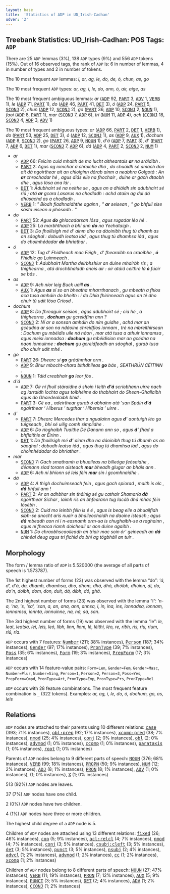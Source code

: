 ```yaml
---
layout: base
title:  'Statistics of ADP in UD_Irish-Cadhan'
udver: '2'
---
```


## Treebank Statistics: UD_Irish-Cadhan: POS Tags: `ADP`

There are 25 `ADP` lemmas (3%), 138 `ADP` types (9%) and 556 `ADP` tokens (15%).
Out of 16 observed tags, the rank of `ADP` is: 6 in number of lemmas, 4 in number of types and 2 in number of tokens.

The 10 most frequent `ADP` lemmas: <em>i, ar, ag, le, do, de, ó, chun, as, go</em>

The 10 most frequent `ADP` types:  <em>ar, ag, i, le, do, ann, ó, air, aige, as</em>

The 10 most frequent ambiguous lemmas: <em>ar</em> (<tt><a href="ga_cadhan-pos-ADP.html">ADP</a></tt> 92, <tt><a href="ga_cadhan-pos-PART.html">PART</a></tt> 3, <tt><a href="ga_cadhan-pos-ADV.html">ADV</a></tt> 1, <tt><a href="ga_cadhan-pos-VERB.html">VERB</a></tt> 1), <em>le</em> (<tt><a href="ga_cadhan-pos-ADP.html">ADP</a></tt> 71, <tt><a href="ga_cadhan-pos-PART.html">PART</a></tt> 1), <em>do</em> (<tt><a href="ga_cadhan-pos-ADP.html">ADP</a></tt> 46, <tt><a href="ga_cadhan-pos-PART.html">PART</a></tt> 41, <tt><a href="ga_cadhan-pos-DET.html">DET</a></tt> 3), <em>ó</em> (<tt><a href="ga_cadhan-pos-ADP.html">ADP</a></tt> 24, <tt><a href="ga_cadhan-pos-PART.html">PART</a></tt> 5, <tt><a href="ga_cadhan-pos-SCONJ.html">SCONJ</a></tt> 2), <em>chun</em> (<tt><a href="ga_cadhan-pos-ADP.html">ADP</a></tt> 12, <tt><a href="ga_cadhan-pos-SCONJ.html">SCONJ</a></tt> 2), <em>go</em> (<tt><a href="ga_cadhan-pos-PART.html">PART</a></tt> 36, <tt><a href="ga_cadhan-pos-ADP.html">ADP</a></tt> 10, <tt><a href="ga_cadhan-pos-SCONJ.html">SCONJ</a></tt> 2, <tt><a href="ga_cadhan-pos-NOUN.html">NOUN</a></tt> 1), <em>faoi</em> (<tt><a href="ga_cadhan-pos-ADP.html">ADP</a></tt> 8, <tt><a href="ga_cadhan-pos-PART.html">PART</a></tt> 1), <em>mar</em> (<tt><a href="ga_cadhan-pos-SCONJ.html">SCONJ</a></tt> 7, <tt><a href="ga_cadhan-pos-ADP.html">ADP</a></tt> 6), <em>trí</em> (<tt><a href="ga_cadhan-pos-NUM.html">NUM</a></tt> 11, <tt><a href="ga_cadhan-pos-ADP.html">ADP</a></tt> 4), <em>ach</em> (<tt><a href="ga_cadhan-pos-CCONJ.html">CCONJ</a></tt> 18, <tt><a href="ga_cadhan-pos-SCONJ.html">SCONJ</a></tt> 4, <tt><a href="ga_cadhan-pos-ADP.html">ADP</a></tt> 3, <tt><a href="ga_cadhan-pos-ADV.html">ADV</a></tt> 1)

The 10 most frequent ambiguous types:  <em>ar</em> (<tt><a href="ga_cadhan-pos-ADP.html">ADP</a></tt> 66, <tt><a href="ga_cadhan-pos-PART.html">PART</a></tt> 2, <tt><a href="ga_cadhan-pos-DET.html">DET</a></tt> 1, <tt><a href="ga_cadhan-pos-VERB.html">VERB</a></tt> 1), <em>do</em> (<tt><a href="ga_cadhan-pos-PART.html">PART</a></tt> 53, <tt><a href="ga_cadhan-pos-ADP.html">ADP</a></tt> 25, <tt><a href="ga_cadhan-pos-DET.html">DET</a></tt> 3), <em>ó</em> (<tt><a href="ga_cadhan-pos-ADP.html">ADP</a></tt> 12, <tt><a href="ga_cadhan-pos-SCONJ.html">SCONJ</a></tt> 1), <em>as</em> (<tt><a href="ga_cadhan-pos-ADP.html">ADP</a></tt> 9, <tt><a href="ga_cadhan-pos-AUX.html">AUX</a></tt> 1), <em>dochum</em> (<tt><a href="ga_cadhan-pos-ADP.html">ADP</a></tt> 8, <tt><a href="ga_cadhan-pos-SCONJ.html">SCONJ</a></tt> 2), <em>go</em> (<tt><a href="ga_cadhan-pos-PART.html">PART</a></tt> 26, <tt><a href="ga_cadhan-pos-ADP.html">ADP</a></tt> 9, <tt><a href="ga_cadhan-pos-NOUN.html">NOUN</a></tt> 1), <em>d'á</em> (<tt><a href="ga_cadhan-pos-ADP.html">ADP</a></tt> 7, <tt><a href="ga_cadhan-pos-PART.html">PART</a></tt> 3), <em>d'</em> (<tt><a href="ga_cadhan-pos-PART.html">PART</a></tt> 7, <tt><a href="ga_cadhan-pos-ADP.html">ADP</a></tt> 6, <tt><a href="ga_cadhan-pos-DET.html">DET</a></tt> 1), <em>mar</em> (<tt><a href="ga_cadhan-pos-SCONJ.html">SCONJ</a></tt> 7, <tt><a href="ga_cadhan-pos-ADP.html">ADP</a></tt> 6), <em>dá</em> (<tt><a href="ga_cadhan-pos-ADP.html">ADP</a></tt> 4, <tt><a href="ga_cadhan-pos-PART.html">PART</a></tt> 2, <tt><a href="ga_cadhan-pos-SCONJ.html">SCONJ</a></tt> 2, <tt><a href="ga_cadhan-pos-NUM.html">NUM</a></tt> 1)


* <em>ar</em>
  * <tt><a href="ga_cadhan-pos-ADP.html">ADP</a></tt> 66: <em>Feicim cuid mhaith de mo lucht aitheantais <b>ar</b> na sráidibh .</em>
  * <tt><a href="ga_cadhan-pos-PART.html">PART</a></tt> 2: <em>Agus ag iomchar a chroiche dhó , do chuáidh sé amach don aít dá ngoirthear aít an chloiginn dárab ainm a neabhra Golgotá : An <b>ar</b> chrochadar hé , agus diás eile na fhochair , duine ar gach dtaobh dhe , agus Iósa ana lár .</em>
  * <tt><a href="ga_cadhan-pos-DET.html">DET</a></tt> 1: <em>Adubhairt sé na neithe se , agus an a dhiáidh sin adubhairt sé riú ; atá <b>ar</b> gcara Lasarus na chodladh : achd ataím ag dul dá dhúsachd as a chodladh .</em>
  * <tt><a href="ga_cadhan-pos-VERB.html">VERB</a></tt> 1: <em>" Bíodh fiadhnaidhthe againn , " <b>ar</b> seisean , " go bhfuil sise sásta eisean a phósadh . "</em>
* <em>do</em>
  * <tt><a href="ga_cadhan-pos-PART.html">PART</a></tt> 53: <em>Agus <b>do</b> ghlacadarsan Iósa , agus rugadar léo hé .</em>
  * <tt><a href="ga_cadhan-pos-ADP.html">ADP</a></tt> 25: <em>Lá marbhthach a bhí ann <b>do</b> na Yeehataigh .</em>
  * <tt><a href="ga_cadhan-pos-DET.html">DET</a></tt> 3: <em>Do fhoillsigh mé d' ainm dho na dáoinibh thug tú dhamh as an sáoghal : dobudh leatsa iád , agus thug tú dhamhsa iád , agus do choimhédadar <b>do</b> bhriathar .</em>
* <em>ó</em>
  * <tt><a href="ga_cadhan-pos-ADP.html">ADP</a></tt> 12: <em>Tug d' Fhidheach mac Féigh , d' fhearaibh na craoibhe , <b>ó</b> Fhidhic go Luimneach .</em>
  * <tt><a href="ga_cadhan-pos-SCONJ.html">SCONJ</a></tt> 1: <em>Adubhairt Martha deirbhshiur an duine mhairbh ris ; a thighearna , atá drochbhaladh anois air : oír atáid ceithre lá <b>ó</b> fúair se bás .</em>
* <em>as</em>
  * <tt><a href="ga_cadhan-pos-ADP.html">ADP</a></tt> 9: <em>Ach níor leig Buck uaill <b>as</b> .</em>
  * <tt><a href="ga_cadhan-pos-AUX.html">AUX</a></tt> 1: <em>Agus <b>as</b> sí so an bheatha mharrthanach , gu mbeath a fhios aca tusa amháin do bheith : i do Dhía fhírinneach agus an té dho chuir tú uáit Iósa Críosd .</em>
* <em>dochum</em>
  * <tt><a href="ga_cadhan-pos-ADP.html">ADP</a></tt> 8: <em>Do fhreaguir seision , agus adubhairt sé ; cia hé , a thighearna , <b>dochum</b> gu gcreidfinn ann ?</em>
  * <tt><a href="ga_cadhan-pos-SCONJ.html">SCONJ</a></tt> 2: <em>Ní ar a sonsan amháin do ním guidhe , achd mar an gcéudna ar son na ndáoine chreidfios ionnam , tré na mbreithirsean : Dochum gu mbéidís uile ná náon , mar atá tusa a athuir ionnamsa , agus meisi ionnadsa : <b>dochum</b> gu mbéidision mar an gcédna na naon ionnuinne : <b>dochum</b> gu gcreidfeadh an sáoghal , gurab tusa dho chuir uáit mhé .</em>
* <em>go</em>
  * <tt><a href="ga_cadhan-pos-PART.html">PART</a></tt> 26: <em>Dhearc sí <b>go</b> grádhmhar orm .</em>
  * <tt><a href="ga_cadhan-pos-ADP.html">ADP</a></tt> 9: <em>Bhur mbocht-chara bithdhíleas <b>go</b> bás , SEATHRÚN CÉITINN .</em>
  * <tt><a href="ga_cadhan-pos-NOUN.html">NOUN</a></tt> 1: <em>Táid creabhair <b>go</b> leor fós .</em>
* <em>d'á</em>
  * <tt><a href="ga_cadhan-pos-ADP.html">ADP</a></tt> 7: <em>Óir ní fhuil stáraidhe ó shoin i leith <b>d'á</b> scríobhann uirre nach ag iarraidh lochta agus toibhéime do thabhairt do Shean-Ghallaibh agus do Ghaedealaibh bhíd .</em>
  * <tt><a href="ga_cadhan-pos-PART.html">PART</a></tt> 3: <em>Cé ea , adeirthear gurab ó abhainn atá 'san Spáin <b>d'á</b> ngairthear ‘ Hiberus ’ tugthar ‘ Hibernia ’ uirre .</em>
* <em>d'</em>
  * <tt><a href="ga_cadhan-pos-PART.html">PART</a></tt> 7: <em>Dhearc Mercedes thar a ngualainn agus <b>d'</b> aontuigh léo go tuigseach , bhí sé uilig comh simplidhe .</em>
  * <tt><a href="ga_cadhan-pos-ADP.html">ADP</a></tt> 6: <em>Do ríoghaibh Tuaithe Dé Danann ann so , agus <b>d'</b> fhad a bhflaithis ar Éirinn .</em>
  * <tt><a href="ga_cadhan-pos-DET.html">DET</a></tt> 1: <em>Do fhoillsigh mé <b>d'</b> ainm dho na dáoinibh thug tú dhamh as an sáoghal : dobudh leatsa iád , agus thug tú dhamhsa iád , agus do choimhédadar do bhriathar .</em>
* <em>mar</em>
  * <tt><a href="ga_cadhan-pos-SCONJ.html">SCONJ</a></tt> 7: <em>Gach smathamh a bhuaileas na billeóga feósaidhe , déanann siad torann aisteach <b>mar</b> bheadh glugar an bháis ann .</em>
  * <tt><a href="ga_cadhan-pos-ADP.html">ADP</a></tt> 6: <em>Ach ní bhíonn sé leis féin <b>mar</b> sin i gcomhnaidhe .</em>
* <em>dá</em>
  * <tt><a href="ga_cadhan-pos-ADP.html">ADP</a></tt> 4: <em>A thigh dochuimseach fein , agus gach spiorad , maith is olc , <b>dá</b> bhfuil ann !</em>
  * <tt><a href="ga_cadhan-pos-PART.html">PART</a></tt> 2: <em>Ar an adhbhar sin tháinig sé gu cathair Shamaría <b>dá</b> ngoirthear Síchar , laimh ris an bhfearann tug Iacób dhá mhac féin Iósébh .</em>
  * <tt><a href="ga_cadhan-pos-SCONJ.html">SCONJ</a></tt> 2: <em>Cuid mo leinbh féin is é é , agus is beag eile a bhuailfidh sibh-se anocht arís nuair a bhaileochaidh na daoine isteach ; agus <b>dá</b> mbeadh aon ní i n-easnamh orm-sa is chughaibh-se a raghainn , agus ní fheaca riamh doicheall ar aon duine agaibh .</em>
  * <tt><a href="ga_cadhan-pos-NUM.html">NUM</a></tt> 1: <em>Do chraobhscaoileadh an triair mac soin ór' geineadh an <b>dá</b> chinéal deug agus trí fichid do bhí ag tógbháil an tuir .</em>

## Morphology

The form / lemma ratio of `ADP` is 5.520000 (the average of all parts of speech is 1.573787).

The 1st highest number of forms (23) was observed with the lemma “do”: <em>'á, d', d'á, da, dhamh, dhamhsa, dho, dhom, dhá, dhó, dhóibh, dhúinn, di, do, do'n, doibh, dom, don, duit, dá, díbh, dó, ghá</em>.

The 2nd highest number of forms (23) was observed with the lemma “i”: <em>'n-a, 'na, 's, 'sa', 'san, a, an, ana, ann, annsa, i, in, ina, ins, ionnadsa, ionnam, ionnamsa, ionnta, ionnuinne, na, ná, sa, san</em>.

The 3rd highest number of forms (19) was observed with the lemma “le”: <em>le, leat, leatsa, lei, leis, leó, libh, linn, liom, lé, léithi, léo, re, ribh, ris, riu, rium, riú, ría</em>.

`ADP` occurs with 7 features: <tt><a href="ga_cadhan-feat-Number.html">Number</a></tt> (211; 38% instances), <tt><a href="ga_cadhan-feat-Person.html">Person</a></tt> (187; 34% instances), <tt><a href="ga_cadhan-feat-Gender.html">Gender</a></tt> (97; 17% instances), <tt><a href="ga_cadhan-feat-PronType.html">PronType</a></tt> (39; 7% instances), <tt><a href="ga_cadhan-feat-Poss.html">Poss</a></tt> (35; 6% instances), <tt><a href="ga_cadhan-feat-Form.html">Form</a></tt> (19; 3% instances), <tt><a href="ga_cadhan-feat-PrepForm.html">PrepForm</a></tt> (17; 3% instances)

`ADP` occurs with 14 feature-value pairs: `Form=Len`, `Gender=Fem`, `Gender=Masc`, `Number=Plur`, `Number=Sing`, `Person=1`, `Person=2`, `Person=3`, `Poss=Yes`, `PrepForm=Cmpd`, `PronType=Art`, `PronType=Emp`, `PronType=Prs`, `PronType=Rel`

`ADP` occurs with 28 feature combinations.
The most frequent feature combination is `_` (322 tokens).
Examples: <em>ar, ag, i, le, do, ó, dochum, go, as, leis</em>


## Relations

`ADP` nodes are attached to their parents using 10 different relations: <tt><a href="ga_cadhan-dep-case.html">case</a></tt> (393; 71% instances), <tt><a href="ga_cadhan-dep-obl-prep.html">obl:prep</a></tt> (92; 17% instances), <tt><a href="ga_cadhan-dep-xcomp-pred.html">xcomp:pred</a></tt> (38; 7% instances), <tt><a href="ga_cadhan-dep-nmod.html">nmod</a></tt> (25; 4% instances), <tt><a href="ga_cadhan-dep-conj.html">conj</a></tt> (2; 0% instances), <tt><a href="ga_cadhan-dep-obl.html">obl</a></tt> (2; 0% instances), <tt><a href="ga_cadhan-dep-advmod.html">advmod</a></tt> (1; 0% instances), <tt><a href="ga_cadhan-dep-ccomp.html">ccomp</a></tt> (1; 0% instances), <tt><a href="ga_cadhan-dep-parataxis.html">parataxis</a></tt> (1; 0% instances), <tt><a href="ga_cadhan-dep-root.html">root</a></tt> (1; 0% instances)

Parents of `ADP` nodes belong to 9 different parts of speech: <tt><a href="ga_cadhan-pos-NOUN.html">NOUN</a></tt> (376; 68% instances), <tt><a href="ga_cadhan-pos-VERB.html">VERB</a></tt> (99; 18% instances), <tt><a href="ga_cadhan-pos-PROPN.html">PROPN</a></tt> (50; 9% instances), <tt><a href="ga_cadhan-pos-NUM.html">NUM</a></tt> (12; 2% instances), <tt><a href="ga_cadhan-pos-ADJ.html">ADJ</a></tt> (8; 1% instances), <tt><a href="ga_cadhan-pos-PRON.html">PRON</a></tt> (8; 1% instances), <tt><a href="ga_cadhan-pos-ADV.html">ADV</a></tt> (1; 0% instances),  (1; 0% instances), <tt><a href="ga_cadhan-pos-X.html">X</a></tt> (1; 0% instances)

513 (92%) `ADP` nodes are leaves.

37 (7%) `ADP` nodes have one child.

2 (0%) `ADP` nodes have two children.

4 (1%) `ADP` nodes have three or more children.

The highest child degree of a `ADP` node is 5.

Children of `ADP` nodes are attached using 13 different relations: <tt><a href="ga_cadhan-dep-fixed.html">fixed</a></tt> (26; 46% instances), <tt><a href="ga_cadhan-dep-cop.html">cop</a></tt> (5; 9% instances), <tt><a href="ga_cadhan-dep-acl-relcl.html">acl:relcl</a></tt> (4; 7% instances), <tt><a href="ga_cadhan-dep-nmod.html">nmod</a></tt> (4; 7% instances), <tt><a href="ga_cadhan-dep-conj.html">conj</a></tt> (3; 5% instances), <tt><a href="ga_cadhan-dep-csubj-cleft.html">csubj:cleft</a></tt> (3; 5% instances), <tt><a href="ga_cadhan-dep-det.html">det</a></tt> (3; 5% instances), <tt><a href="ga_cadhan-dep-punct.html">punct</a></tt> (3; 5% instances), <tt><a href="ga_cadhan-dep-nsubj.html">nsubj</a></tt> (2; 4% instances), <tt><a href="ga_cadhan-dep-advcl.html">advcl</a></tt> (1; 2% instances), <tt><a href="ga_cadhan-dep-advmod.html">advmod</a></tt> (1; 2% instances), <tt><a href="ga_cadhan-dep-cc.html">cc</a></tt> (1; 2% instances), <tt><a href="ga_cadhan-dep-xcomp.html">xcomp</a></tt> (1; 2% instances)

Children of `ADP` nodes belong to 8 different parts of speech: <tt><a href="ga_cadhan-pos-NOUN.html">NOUN</a></tt> (27; 47% instances), <tt><a href="ga_cadhan-pos-VERB.html">VERB</a></tt> (11; 19% instances), <tt><a href="ga_cadhan-pos-PRON.html">PRON</a></tt> (7; 12% instances), <tt><a href="ga_cadhan-pos-AUX.html">AUX</a></tt> (5; 9% instances), <tt><a href="ga_cadhan-pos-PUNCT.html">PUNCT</a></tt> (3; 5% instances), <tt><a href="ga_cadhan-pos-DET.html">DET</a></tt> (2; 4% instances), <tt><a href="ga_cadhan-pos-ADV.html">ADV</a></tt> (1; 2% instances), <tt><a href="ga_cadhan-pos-CCONJ.html">CCONJ</a></tt> (1; 2% instances)

